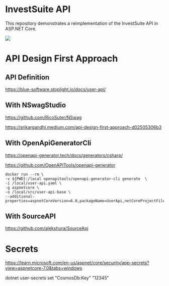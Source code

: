 # InvestSuite API

This repository demonstrates a reimplementation of the InvestSuite API in ASP.NET Core.

![](http://www.plantuml.com/plantuml/proxy?cache=no&src=https://raw.githubusercontent.com/woutervanranst/investsuite-api/master/architecture.puml)

# API Design First Approach

## API Definition

https://blue-software.stoplight.io/docs/user-api/

## With NSwagStudio

https://github.com/RicoSuter/NSwag


https://srikargandhi.medium.com/api-design-first-approach-d02505306b3

## With OpenApiGeneratorCli

https://openapi-generator.tech/docs/generators/csharp/

https://github.com/OpenAPITools/openapi-generator


  ```wsl
docker run --rm \
  -v ${PWD}:/local openapitools/openapi-generator-cli generate  \
  -i /local/user-api.yaml \
  -g aspnetcore \
  -o /local/src/user-api-base \
  --additional-properties=aspnetCoreVersion=6.0,packageName=UserApi,netCoreProjectFile=true

  ```

## With SourceAPI

https://github.com/alekshura/SourceApi

# Secrets

https://learn.microsoft.com/en-us/aspnet/core/security/app-secrets?view=aspnetcore-7.0&tabs=windows

dotnet user-secrets set "CosmosDb:Key" "12345"